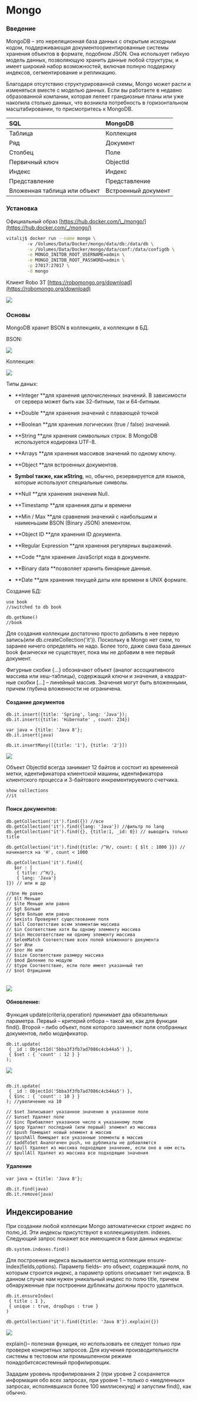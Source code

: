 # Mongo

### Введение

MongoDB – это нереляционная база данных с открытым исходным кодом, поддерживающая документоориентированные системы хранения объектов в формате, подобном JSON. Она использует гибкую модель данных, позволяющую хранить данные любой структуры, и имеет широкий набор возможностей, включая полную поддержку индексов, сегментирование и репликацию.

Благодаря отсутствию структурированной схемы, Mongo может расти и изменяться вместе с моделью данных. Если вы работаете в недавно образованной компании, которая лелеет грандиозные планы или уже накопила столько данных, что возникла потребность в горизонтальном масштабировании, то присмотритесь к MongoDB.

| **SQL** | **MongoDB** |
| :--- | :--- |
| Таблица | Коллекция |
| Ряд | Документ |
| Столбец | Поле |
| Первичный ключ | ObjectId |
| Индекс | Индекс |
| Представление | Представление |
| Вложенная таблица или объект | Встроенный документ |

### Установка

Официальный образ [https://hub.docker.com/\_/mongo/](https://hub.docker.com/_/mongo/)

```bash
vitalij$ docker run --name mongo \ 
        -v /Volumes/Data/Docker/mongo/data/db:/data/db \
        -v /Volumes/Data/Docker/mongo/data/conf:/data/configdb \
        -e MONGO_INITDB_ROOT_USERNAME=admin \
        -e MONGO_INITDB_ROOT_PASSWORD=admin \
        -p 27017:27017 \
        -d mongo
```

Клиент Robo 3T [https://robomongo.org/download](https://robomongo.org/download)

![](/assets/10042134.png)

### Основы

MongoDB хранит BSON в коллекциях, а коллекции в БД.

BSON:

![](/assets/bson.png)

Коллекция:

![](/assets/collections.png)

Типы даных:

* **Integer **для хранения целочисленных значений. В зависимости от сервера может быть как 32-битным, так и 64-битным.

* **Double **для хранения значений с плавающей точкой

* **Boolean **для хранения логических \(true / false\) значений.

* **String **для хранения символьных строк. В MongoDB используется кодировка UTF-8.

* **Arrays **для хранения массивов значений по одному ключу.

* **Object **для встроенных документов.

* **Symbol **также, как и**String**, но, обычно, резервируется для языков, которые используют специальные символы.

* **Null **для хранения значения Null.

* **Timestamp **для хранения даты и времени

* **Min / Max **для сравнения значений с наибольшим и наименьшим BSON \(Binary JSON\) элементом.

* **Object ID **для хранения ID документа.

* **Regular Expression **для хранения регулярных выражений.

* **Code **для хранения JavaScript кода в документе.

* **Binary data **позволяет хранить бинарные данные.

* **Date **для хранения текущей даты или времени в UNIX формате.

Создание БД:

```
use book
//switched to db book

db.getName()
//book
```

Для создания коллекции достаточно просто добавить в нее первую запись\(или db.createCollection\('it'\)\). Поскольку в Mongo нет схем, то заранее ничего определять не надо. Более того, даже сама база данных book физически не существует, пока мы не добавим в нее первый документ.

Фигурные скобки {...} обозначают объект \(аналог ассоциативного массива или хеш-таблицы\), содержащий ключи и значения, а квадрат- ные скобки \[...\] – линейный массив. Значения могут быть вложенными, причем глубина вложенности не ограничена.

#### Создание документов

```
db.it.insert({title: 'Spring', lang: 'Java'});
db.it.insert({title: 'Hibernate' , count: 234})

var java = {title: 'Java 8'};
db.it.insert(java)

db.it.insertMany([{title: '1'}, {title: '2'}])

```

![](/assets/m01.png)

Объект ObjectId всегда занимает 12 байтов и состоит из временной метки, идентификатора клиентской машины, идентификатора клиентского процесса и 3-байтового инкрементируемого счетчика.

```
show collections
//it
```

#### Поиск документов:

```
db.getCollection('it').find({}) //все
db.getCollection('it').find({lang: 'Java'}) //фильтр по lang
db.getCollection('it').find({}, {title:1, _id: 0}) // выводить только title

db.getCollection('it').find({title: /^H/, count: { $lt : 1000 }}) //начинается на 'H', count < 1000

db.getCollection('it').find({
   $or : [
    { title: /^H/},
    { lang: 'Java'}
]}) // или и др

//$ne Не равно
// $lt Меньше
// $lte Меньше или равно
// $gt Больше
// $gte Больше или равно
// $exists Проверяет существование поля
// $all Соответствие всем элементам массива
// $in Соответствие хотя бы одному элементу массива 
// $nin Несоответствие ни одному элементу массива 
// $elemMatch Соответствие всех полей вложенного документа 
// $or Или
// $nor Не или
// $size Соответствие размеру массива
// $mod Деление по модулю
// $type Соответствие, если поле имеет указанный тип 
// $not Отрицание
 
```

#### ![](/assets/3423.png)

#### Обновление:

Функция update\(criteria,operation\) принимает два обязательных параметра. Первый – критерий отбора – такой же, как для функции find\(\). Второй – либо объект, поля которого заменяют поля отобранных документов, либо модификатор.

```
db.it.update(
 { _id : ObjectId('5bba3f3fb7ad7086c4cb44a5') },
 { $set : { 'count' : 12 } }
);
```

![](/assets/5345.png)

```

db.it.update(
 { _id : ObjectId('5bba3f3fb7ad7086c4cb44a5') },
 { $inc : { 'count' : 10 } }
); //увеличение на 10

// $set Записывает указанное значение в указанное поле 
// $unset Удаляет поле
// $inc Прибавляет указанное число к указанному полю 
// $pop Удаляет последний (или первый) элемент из массива 
// $push Помещает новый элемент в массив
// $pushAll Помещает все указанные элементы в массив 
// $addToSet Аналогичен push, но дубликаты не добавляются
// $pull Удаляет из массива подходящее значение, если оно в нем есть
// $pullAll Удаляет из массива все подходящие значения
```

#### Удаление

```
var java = {title: 'Java 8'};

db.it.find(java)
db.it.remove(java)
```

## Индексирование

При создании любой коллекции Mongo автоматически строит индекс по полю\_id. Эти индексы присутствуют в коллекцииsystem. indexes. Следующий запрос покажет все имеющиеся в базе данных индексы:

```
db.system.indexes.find()

```

Для построения индекса вызывается метод коллекции ensure-Index\(fields,options\). Параметр fields– это объект, содержащий поля, по которым строится индекс, а параметр options описывает тип индекса. В данном случае нам нужен уникальный индекс по полю title, причем обнаруженные при построении дубликаты должны просто удаляться.

```
db.it.ensureIndex(
 { title : 1 },
 { unique : true, dropDups : true }
)
```

```
db.getCollection('it').find({title: 'Java 8'}).explain({})

```

![](/assets/4243.png)

explain\(\)– полезная функция, но использовать ее следует только при проверке конкретных запросов. Для изучения производительности системы в тестовом или промышленном режиме понадобитсясистемный профилировщик.

Зададим уровень профилирования 2 \(при уровне 2 сохраняется информация обо всех запросах, при уровне 1 – только о «медленных» запросах, исполнявшихся более 100 миллисекунд\) и запустим find\(\), как обычно.



